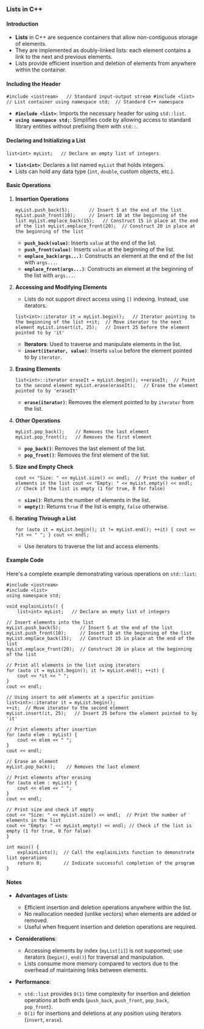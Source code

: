 
### Lists in C++

#### Introduction

-   **Lists** in C++ are sequence containers that allow non-contiguous storage of elements.
-   They are implemented as doubly-linked lists: each element contains a link to the next and previous elements.
-   Lists provide efficient insertion and deletion of elements from anywhere within the container.

#### Including the Header

`#include <iostream>   // Standard input-output stream
#include <list>       // List container
using namespace std;  // Standard C++ namespace` 

-   **`#include <list>`**: Imports the necessary header for using `std::list`.
-   **`using namespace std;`**: Simplifies code by allowing access to standard library entities without prefixing them with `std::`.

#### Declaring and Initializing a List

`list<int> myList;   // Declare an empty list of integers` 

-   **`list<int>`**: Declares a list named `myList` that holds integers.
-   Lists can hold any data type (`int`, `double`, custom objects, etc.).

#### Basic Operations

1.  **Insertion Operations**
    
    `myList.push_back(5);       // Insert 5 at the end of the list
    myList.push_front(10);     // Insert 10 at the beginning of the list
    myList.emplace_back(15);   // Construct 15 in place at the end of the list
    myList.emplace_front(20);  // Construct 20 in place at the beginning of the list` 
    
    -   **`push_back(value)`**: Inserts `value` at the end of the list.
    -   **`push_front(value)`**: Inserts `value` at the beginning of the list.
    -   **`emplace_back(args...)`**: Constructs an element at the end of the list with `args...`.
    -   **`emplace_front(args...)`**: Constructs an element at the beginning of the list with `args...`.
2.  **Accessing and Modifying Elements**
    
    -   Lists do not support direct access using `[]` indexing. Instead, use iterators.

    
    `list<int>::iterator it = myList.begin();   // Iterator pointing to the beginning of the list
    ++it;  // Move iterator to the next element
    myList.insert(it, 25);   // Insert 25 before the element pointed to by 'it'` 
    
    -   **Iterators**: Used to traverse and manipulate elements in the list.
    -   **`insert(iterator, value)`**: Inserts `value` before the element pointed to by `iterator`.
3.  **Erasing Elements**
    
    `list<int>::iterator eraseIt = myList.begin();
    ++eraseIt;  // Point to the second element
    myList.erase(eraseIt);   // Erase the element pointed to by 'eraseIt'` 
    
    -   **`erase(iterator)`**: Removes the element pointed to by `iterator` from the list.
4.  **Other Operations**
    
    `myList.pop_back();    // Removes the last element
    myList.pop_front();   // Removes the first element` 
    
    -   **`pop_back()`**: Removes the last element of the list.
    -   **`pop_front()`**: Removes the first element of the list.
5.  **Size and Empty Check**
    
    `cout << "Size: " << myList.size() << endl;  // Print the number of elements in the list
    cout << "Empty: " << myList.empty() << endl; // Check if the list is empty (1 for true, 0 for false)` 
    
    -   **`size()`**: Returns the number of elements in the list.
    -   **`empty()`**: Returns `true` if the list is empty, `false` otherwise.
6.  **Iterating Through a List**
    
    `for (auto it = myList.begin(); it != myList.end(); ++it) {
        cout << *it << " ";
    }
    cout << endl;` 
    
    -   Use iterators to traverse the list and access elements.

#### Example Code

Here's a complete example demonstrating various operations on `std::list`:

    #include <iostream>
    #include <list>
    using namespace std;
    
    void explainLists() {
        list<int> myList;   // Declare an empty list of integers

    // Insert elements into the list
    myList.push_back(5);       // Insert 5 at the end of the list
    myList.push_front(10);     // Insert 10 at the beginning of the list
    myList.emplace_back(15);   // Construct 15 in place at the end of the list
    myList.emplace_front(20);  // Construct 20 in place at the beginning of the list

    // Print all elements in the list using iterators
    for (auto it = myList.begin(); it != myList.end(); ++it) {
        cout << *it << " ";
    }
    cout << endl;

    // Using insert to add elements at a specific position
    list<int>::iterator it = myList.begin();
    ++it;  // Move iterator to the second element
    myList.insert(it, 25);   // Insert 25 before the element pointed to by 'it'

    // Print elements after insertion
    for (auto elem : myList) {
        cout << elem << " ";
    }
    cout << endl;

    // Erase an element
    myList.pop_back();    // Removes the last element

    // Print elements after erasing
    for (auto elem : myList) {
        cout << elem << " ";
    }
    cout << endl;

    // Print size and check if empty
    cout << "Size: " << myList.size() << endl;  // Print the number of elements in the list
    cout << "Empty: " << myList.empty() << endl; // Check if the list is empty (1 for true, 0 for false)
    }

    int main() {
        explainLists();  // Call the explainLists function to demonstrate list operations
        return 0;        // Indicate successful completion of the program
    }

#### Notes

-   **Advantages of Lists**:
    
    -   Efficient insertion and deletion operations anywhere within the list.
    -   No reallocation needed (unlike vectors) when elements are added or removed.
    -   Useful when frequent insertion and deletion operations are required.
-   **Considerations**:
    
    -   Accessing elements by index (`myList[i]`) is not supported; use iterators (`begin()`, `end()`) for traversal and manipulation.
    -   Lists consume more memory compared to vectors due to the overhead of maintaining links between elements.
-   **Performance**:
    
    -   `std::list` provides `O(1)` time complexity for insertion and deletion operations at both ends (`push_back`, `push_front`, `pop_back`, `pop_front`).
    -   `O(1)` for insertions and deletions at any position using iterators (`insert`, `erase`).